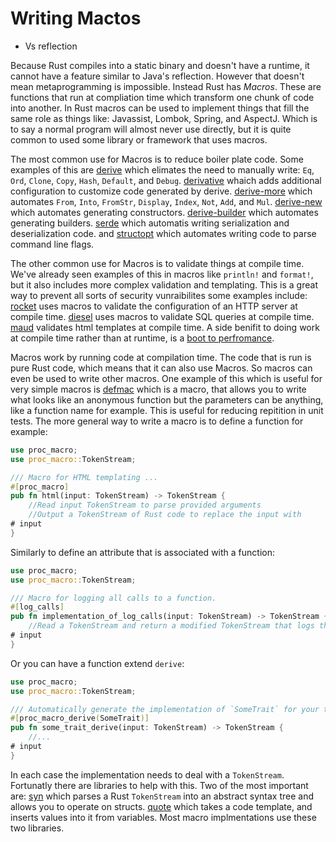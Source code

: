 # Writing Mactos
  * Vs reflection

Because Rust compiles into a static binary and doesn't have a runtime, it cannot have a feature similar to Java's reflection. However that doesn't mean metaprogramming is impossible. Instead Rust has *Macros*. These are functions that run at compliation time which transform one chunk of code into another. In Rust macros can be used to implement things that fill the same role as things like: Javassist, Lombok, Spring, and AspectJ. Which is to say a normal program will almost never use  directly, but it is quite common to used some library or framework that uses macros.

The most common use for Macros is to reduce boiler plate code. Some examples of this are 
[derive](https://doc.rust-lang.org/rust-by-example/trait/derive.html) which elimates the need to manually write: `Eq`, `Ord`, `Clone`, `Copy`, `Hash`, `Default`, and `Debug`. 
[derivative](https://mcarton.github.io/rust-derivative/) whaich adds additional configuration to customize code generated by derive.
[derive-more](https://jeltef.github.io/derive_more/derive_more/index.html) which automates `From`, `Into`, `FromStr`, `Display`, `Index`, `Not`, `Add`, and `Mul`.
[derive-new](https://crates.io/crates/derive-new) which automates generating constructors.
[derive-builder](https://crates.io/crates/derive_builder) which automates generating builders.
[serde](https://serde.rs/) which automatis writing serialization and deserialization code.
and [structopt](https://crates.io/crates/structopt) which automates writing code to parse command line flags.

The other common use for Macros is to validate things at compile time. We've already seen examples of this in macros like `println!` and `format!`, but it also includes more complex validation and templating. This is a great way to prevent all sorts of security vunraibilites some examples include:
[rocket](https://rocket.rs/) uses macros to validate the configuration of an HTTP server at compile time.
[diesel](http://diesel.rs/) uses macros to validate SQL queries at compile time.
[maud](https://maud.lambda.xyz/) validates html templates at compile time.
A side benifit to doing work at compile time rather than at runtime, is a [boot to perfromance](https://lambda.xyz/blog/maud-is-fast/).  

Macros work by running code at compilation time. The code that is run is pure Rust code, which means that it can also use Macros. So macros can even be used to write other macros. One example of this which is useful for very simple macros is [defmac](https://crates.io/crates/defmac) which is a macro, that allows you to write what looks like an anonymous function but the parameters can be anything, like a function name for example. This is useful for reducing repitition in unit tests. The more general way to write a macro is to define a function for example:
```rust ,ignore
use proc_macro;
use proc_macro::TokenStream;

/// Macro for HTML templating ...
#[proc_macro]
pub fn html(input: TokenStream) -> TokenStream {
    //Read input TokenStream to parse provided arguments
    //Output a TokenStream of Rust code to replace the input with
# input
}
```
Similarly to define an attribute that is associated with a function: 
```rust ,ignore
use proc_macro;
use proc_macro::TokenStream;

/// Macro for logging all calls to a function.
#[log_calls]
pub fn implementation_of_log_calls(input: TokenStream) -> TokenStream {
    //Read a TokenStream and return a modified TokenStream that logs the parameters
# input
}
```
Or you can have a function extend `derive`:
```rust ,ignore
use proc_macro;
use proc_macro::TokenStream;

/// Automatically generate the implementation of `SomeTrait` for your type.
#[proc_macro_derive(SomeTrait)]
pub fn some_trait_derive(input: TokenStream) -> TokenStream {
    //...
# input
}
```
In each case the implementation needs to deal with a `TokenStream`. Fortunatly there are libraries to help with this. Two of the most important are:
[syn](https://crates.io/crates/syn) which parses a Rust `TokenStream` into an abstract syntax tree and allows you to operate on structs. 
[quote](https://crates.io/crates/quote) which takes a code template, and inserts values into it from variables. 
Most macro implmentations use these two libraries. 




